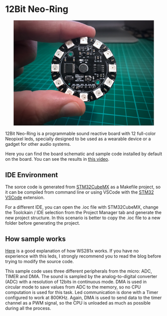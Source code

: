 # 12Bit Neo-Ring

<p align="center"> 
<img src="docs/images/12Bit_Neo-Ring_2.jpeg" width=450>
</p>

12Bit Neo-Ring is a programmable sound reactive board with 12 full-color Neopixel leds, specially designed to be used as a wearable device or a gadget for other audio systems.

Here you can find the board schematic and sample code installed by default on the board. You can see the results in [this video][video link].

## IDE Environment
The sorce code is generated from [STM32CubeMX][cubeMX link] as a Makefile project, so it can be compiled from command line or using VSCode with the [STM32 VSCode][vscode link] extension. 

For a different IDE, you can open the .ioc file with STM32CubeMX, change the Toolckain / IDE selection from the Project Manager tab and generate the new project structure. In this scenario is better to copy the .ioc file to a new folder before generating the project.


## How sample works

[Here][ws2812 blog] is a good explanation of how WS281x works. If you have no experience with this leds, I strongly recommend you to read the blog before trying to modify the source code.

This sample code uses three different peripherals from the micro: ADC, TIMER and DMA. 
The sound is sampled by the analog-to-digital converter (ADC) with a resolution of 12bits in continuous mode. DMA is used in circular mode to save values from ADC to the memory, so no CPU computation is used for this task.
Led communication is done with a Timer configured to work at 800KHz. Again, DMA is used to send data to the timer channel as a PWM signal, so the CPU is unloaded as much as possible during all the process.



[video link]:  https://www.youtube.com/watch?v=WT_J5xFmNsg
[ws2812 blog]: http://fabioangeletti.altervista.org/blog/stm32-interface-ws2812b/?doing_wp_cron=1528043483.7364630699157714843750
[cubeMX link]: https://www.st.com/en/development-tools/stm32cubemx.html
[vscode link]: https://marketplace.visualstudio.com/items?itemName=bmd.stm32-for-vscode



